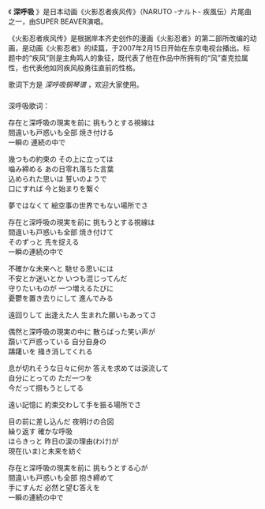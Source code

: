 

《 **深呼吸** 》是日本动画《火影忍者疾风传》（NARUTO -ナルト- 疾風伝）片尾曲之一，由SUPER BEAVER演唱。

  

《火影忍者疾风传》是根据岸本齐史创作的漫画《火影忍者》的第二部所改编的动画，是动画《火影忍者》的续篇，于2007年2月15日开始在东京电视台播出。标题中的“疾风”则是主角鸣人的象征，既代表了他在作品中所拥有的“风”查克拉属性，也代表他如同疾风般勇往直前的性格。

  

歌词下方是 _深呼吸钢琴谱_ ，欢迎大家使用。

###  
深呼吸歌词：

  
存在と深呼吸の現実を前に 挑もうとする視線は  
間違いも戸惑いも全部 焼き付ける  
一瞬の 連続の中で

幾つもの約束の その上に立っては  
噛み締める あの日零れ落ちた言葉  
込められた思いは 誓いのようで  
口にすれば 今と始まりを繋ぐ

夢ではなくて 絵空事の世界でもない場所でさ

存在と深呼吸の現実を前に 挑もうとする視線は  
間違いも戸惑いも全部 焼き付けて  
そのずっと 先を捉える  
一瞬の連続の中で

不確かな未来へと 馳せる思いには  
不安とか迷いとか いつも混じってんだ  
守りたいものが 一つ増えるたびに  
憂鬱を置き去りにして 進んでみる

遠回りして 出逢えた人 生まれた願いもあってさ

偶然と深呼吸の現実の中に 散らばった笑い声が  
躓いて戸惑っている 自分自身の  
躊躇いを 掻き消してくれる

息が切れそうな日々に何か 答えを求めては涙流して  
自分にとっての ただ一つを  
今だって掴もうとしてる

遠い記憶に 約束交わして手を振る場所でさ

目の前に差し込んだ 夜明けの合図  
繰り返す 確かな呼吸  
ほらきっと 昨日の涙の理由(わけ)が  
現在(いま)と未来を紡ぐ

存在と深呼吸の現実を前に 挑もうとする心が  
間違いも戸惑いも全部 抱き締めて  
手にすんだ 必然と望む答えを  
一瞬の連続の中で

